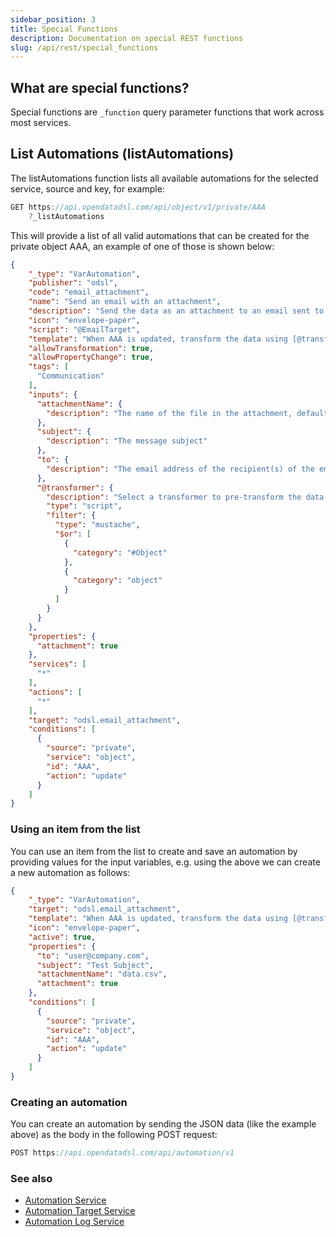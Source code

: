 ```yaml
---
sidebar_position: 3
title: Special Functions
description: Documentation on special REST functions
slug: /api/rest/special_functions
---
```


## What are special functions?

Special functions are ```_function``` query parameter functions that work across most services.

## List Automations (listAutomations)

The listAutomations function lists all available automations for the selected service, source and key, for example:

```js
GET https://api.opendatadsl.com/api/object/v1/private/AAA
    ?_listAutomations
```

This will provide a list of all valid automations that can be created for the private object AAA, an example of one of those is shown below:

```json
{
    "_type": "VarAutomation",
    "publisher": "odsl",
    "code": "email_attachment",
    "name": "Send an email with an attachment",
    "description": "Send the data as an attachment to an email sent to 1 or more email addresses",
    "icon": "envelope-paper",
    "script": "@EmailTarget",
    "template": "When AAA is updated, transform the data using [@transformer], then send an email to [to] with subject [subject], add the data as an attachment named [attachmentName]",
    "allowTransformation": true,
    "allowPropertyChange": true,
    "tags": [
      "Communication"
    ],
    "inputs": {
      "attachmentName": {
        "description": "The name of the file in the attachment, default is the id of the variable, can use embedded dates"
      },
      "subject": {
        "description": "The message subject"
      },
      "to": {
        "description": "The email address of the recipient(s) of the email, separate multiple email addresses with either ,; or space"
      },
      "@transformer": {
        "description": "Select a transformer to pre-transform the data before sending to the automation target",
        "type": "script",
        "filter": {
          "type": "mustache",
          "$or": [
            {
              "category": "#Object"
            },
            {
              "category": "object"
            }
          ]
        }
      }
    },
    "properties": {
      "attachment": true
    },
    "services": [
      "*"
    ],
    "actions": [
      "*"
    ],
    "target": "odsl.email_attachment",
    "conditions": [
      {
        "source": "private",
        "service": "object",
        "id": "AAA",
        "action": "update"
      }
    ]
}
```

### Using an item from the list
You can use an item from the list to create and save an automation by providing values for the input variables, e.g. using the above we can create a new automation as follows:

```json
{
    "_type": "VarAutomation",
    "target": "odsl.email_attachment",
    "template": "When AAA is updated, transform the data using [@transformer], then send an email to [to] with subject [subject], add the data as an attachment named [attachmentName]",
    "icon": "envelope-paper",
    "active": true,
    "properties": {
      "to": "user@company.com",
      "subject": "Test Subject",
      "attachmentName": "data.csv",
      "attachment": true
    },
    "conditions": [
      {
        "source": "private",
        "service": "object",
        "id": "AAA",
        "action": "update"
      }
    ]
}
```

### Creating an automation
You can create an automation by sending the JSON data (like the example above) as the body in the following POST request:

```js
POST https://api.opendatadsl.com/api/automation/v1
```

### See also

* [Automation Service](/docs/api/rest/service/automation)
* [Automation Target Service](/docs/api/rest/service/automationtarget)
* [Automation Log Service](/docs/api/rest/service/automationlog)
